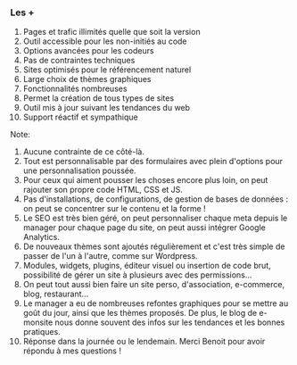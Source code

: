 ### Les +

1. Pages et trafic illimités quelle que soit la version <!-- .element: class="fragment fade-up" -->
2. Outil accessible pour les non-initiés au code <!-- .element: class="fragment fade-up" -->
3. Options avancées pour les codeurs <!-- .element: class="fragment fade-up" -->
4. Pas de contraintes techniques <!-- .element: class="fragment fade-up" -->
5. Sites optimisés pour le référencement naturel <!-- .element: class="fragment fade-up" -->
6. Large choix de thèmes graphiques <!-- .element: class="fragment fade-up" -->
7. Fonctionnalités nombreuses <!-- .element: class="fragment fade-up" -->
8. Permet la création de tous types de sites <!-- .element: class="fragment fade-up" -->
9. Outil mis à jour suivant les tendances du web <!-- .element: class="fragment fade-up" -->
10. Support réactif et sympathique <!-- .element: class="fragment fade-up" -->

Note:
1. Aucune contrainte de ce côté-là.
2. Tout est personnalisable par des formulaires avec plein d'options pour une personnalisation poussée.
3. Pour ceux qui aiment pousser les choses encore plus loin, on peut rajouter son propre code HTML, CSS et JS.
4. Pas d'installations, de configurations, de gestion de bases de données : on peut se concentrer sur le contenu et la forme !
5. Le SEO est très bien géré, on peut personnaliser chaque meta depuis le manager pour chaque page du site, on peut aussi intégrer Google Analytics.
6. De nouveaux thèmes sont ajoutés régulièrement et c'est très simple de passer de l'un à l'autre, comme sur Wordpress.
7. Modules, widgets, plugins, éditeur visuel ou insertion de code brut, possibilité de gérer un site à plusieurs avec des permissions...
8. On peut tout aussi bien faire un site perso, d'association, e-commerce, blog, restaurant...
9. Le manager a eu de nombreuses refontes graphiques pour se mettre au goût du jour, ainsi que les thèmes proposés. De plus, le blog de e-monsite nous donne souvent des infos sur les tendances et les bonnes pratiques.
10. Réponse dans la journée ou le lendemain. Merci Benoit pour avoir répondu à mes questions !
